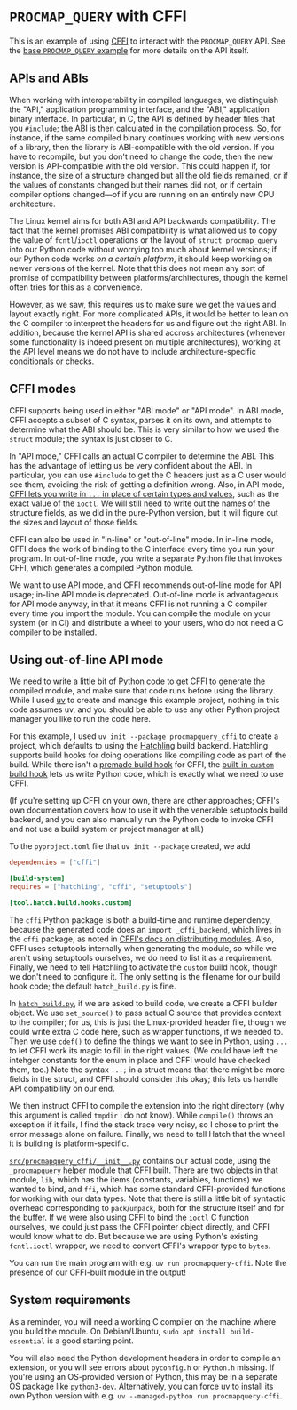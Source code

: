 `PROCMAP_QUERY` with CFFI
===

This is an example of using [CFFI](https://cffi.readthedocs.io) to interact with the `PROCMAP_QUERY` API. See the [base `PROCMAP_QUERY` example](../procmapquery) for more details on the API itself.

APIs and ABIs
---

When working with interoperability in compiled languages, we distinguish the "API," application programming interface, and the "ABI," application binary interface. In particular, in C, the API is defined by header files that you `#include`; the ABI is then calculated in the compilation process. So, for instance, if the same compiled binary continues working with new versions of a library, then the library is ABI-compatible with the old version. If you have to recompile, but you don't need to change the code, then the new version is API-compatible with the old version. This could happen if, for instance, the size of a structure changed but all the old fields remained, or if the values of constants changed but their names did not, or if certain compiler options changed—of if you are running on an entirely new CPU architecture.

The Linux kernel aims for both ABI and API backwards compatibility. The fact that the kernel promises ABI compatibility is what allowed us to copy the value of `fcntl`/`ioctl` operations or the layout of `struct procmap_query` into our Python code without worrying too much about kernel versions; if our Python code works _on a certain platform_, it should keep working on newer versions of the kernel. Note that this does not mean any sort of promise of compatibility between platforms/architectures, though the kernel often tries for this as a convenience.

However, as we saw, this requires us to make sure we get the values and layout exactly right. For more complicated APIs, it would be better to lean on the C compiler to interpret the headers for us and figure out the right ABI. In addition, because the kernel API is shared accross architectures (whenever some functionality is indeed present on multiple architectures), working at the API level means we do not have to include architecture-specific conditionals or checks.

CFFI modes
---

CFFI supports being used in either "ABI mode" or "API mode". In ABI mode, CFFI accepts a subset of C syntax, parses it on its own, and attempts to determine what the ABI should be. This is very similar to how we used the `struct` module; the syntax is just closer to C.

In "API mode," CFFI calls an actual C compiler to determine the ABI. This has the advantage of letting us be very confident about the ABI. In particular, you can use `#include` to get the C headers just as a C user would see them, avoiding the risk of getting a definition wrong. Also, in API mode, [CFFI lets you write in `...` in place of certain types and values](https://cffi.readthedocs.io/en/stable/cdef.html#letting-the-c-compiler-fill-the-gaps), such as the exact value of the `ioctl`. We will still need to write out the names of the structure fields, as we did in the pure-Python version, but it will figure out the sizes and layout of those fields.

CFFI can also be used in "in-line" or "out-of-line" mode. In in-line mode, CFFI does the work of binding to the C interface every time you run your program. In out-of-line mode, you write a separate Python file that invokes CFFI, which generates a compiled Python module.

We want to use API mode, and CFFI recommends out-of-line mode for API usage; in-line API mode is deprecated. Out-of-line mode is advantageous for API mode anyway, in that it means CFFI is not running a C compiler every time you import the module. You can compile the module on your system (or in CI) and distribute a wheel to your users, who do not need a C compiler to be installed.

Using out-of-line API mode
---

We need to write a little bit of Python code to get CFFI to generate the compiled module, and make sure that code runs before using the library. While I used [uv](https://astral.sh/uv/) to create and manage this example project, nothing in this code assumes uv, and you should be able to use any other Python project manager you like to run the code here.

For this example, I used `uv init --package procmapquery_cffi` to create a project, which defaults to using the [Hatchling](https://hatch.pypa.io/latest/config/build/) build backend. Hatchling supports build hooks for doing operations like compiling code as part of the build. While there isn't a [premade build hook](https://hatch.pypa.io/latest/plugins/build-hook/reference/) for CFFI, the [built-in `custom` build hook](https://hatch.pypa.io/latest/plugins/build-hook/custom/) lets us write Python code, which is exactly what we need to use CFFI.

(If you're setting up CFFI on your own, there are other approaches; CFFI's own documentation covers how to use it with the venerable setuptools build backend, and you can also manually run the Python code to invoke CFFI and not use a build system or project manager at all.)

To the `pyproject.toml` file that `uv init --package` created, we add

```toml
dependencies = ["cffi"]

[build-system]
requires = ["hatchling", "cffi", "setuptools"]

[tool.hatch.build.hooks.custom]
```

The `cffi` Python package is both a build-time and runtime dependency, because the generated code does an `import _cffi_backend`, which lives in the `cffi` package, as noted in [CFFI's docs on distributing modules](https://cffi.readthedocs.io/en/stable/cdef.html). Also, CFFI uses setuptools internally when generating the module, so while we aren't using setuptools ourselves, we do need to list it as a requirement. Finally, we need to tell Hatchling to activate the `custom` build hook, though we don't need to configure it. The only setting is the filename for our build hook code; the default `hatch_build.py` is fine.

In [`hatch_build.py`](hatch_build.py), if we are asked to build code, we create a CFFI builder object. We use `set_source()` to pass actual C source that provides context to the compiler; for us, this is just the Linux-provided header file, though we could write extra C code here, such as wrapper functions, if we needed to. Then we use `cdef()` to define the things we want to see in Python, using `...` to let CFFI work its magic to fill in the right values. (We could have left the intehger constants for the enum in place and CFFI would have checked them, too.) Note the syntax `...;` in a struct means that there might be more fields in the struct, and CFFI should consider this okay; this lets us handle API compatibility on our end.

We then instruct CFFI to compile the extension into the right directory (why this argument is called `tmpdir` I do not know). While `compile()` throws an exception if it fails, I find the stack trace very noisy, so I chose to print the error message alone on failure. Finally, we need to tell Hatch that the wheel it is building is platform-specific.

[`src/procmapquery_cffi/__init__.py`](src/procmapquery_cffi/__init__.py) contains our actual code, using the `_procmapquery` helper module that CFFI built. There are two objects in that module, `lib`, which has the items (constants, variables, functions) we wanted to bind, and `ffi`, which has some standard CFFI-provided functions for working with our data types. Note that there is still a little bit of syntactic overhead corresponding to `pack`/`unpack`, both for the structure itself and for the buffer. If we were also using CFFI to bind the `ioctl` C function ourselves, we could just pass the CFFI pointer object directly, and CFFI would know what to do. But because we are using Python's existing `fcntl.ioctl` wrapper, we need to convert CFFI's wrapper type to `bytes`.

You can run the main program with e.g. `uv run procmapquery-cffi`. Note the presence of our CFFI-built module in the output!

System requirements
---

As a reminder, you will need a working C compiler on the machine where you build the module. On Debian/Ubuntu, `sudo apt install build-essential` is a good starting point.

You will also need the Python development headers in order to compile an extension, or you will see errors about `pyconfig.h` or `Python.h` missing. If you're using an OS-provided version of Python, this may be in a separate OS package like `python3-dev`. Alternatively, you can force uv to install its own Python version with e.g. `uv --managed-python run procmapquery-cffi`.
